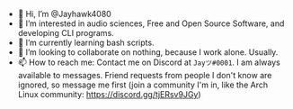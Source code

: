 - 👋 Hi, I’m @Jayhawk4080
- 👀 I’m interested in audio sciences, Free and Open Source Software, and developing CLI programs.
- 🌱 I’m currently learning bash scripts.
- 💞️ I’m looking to collaborate on nothing, because I work alone. Usually.
- 📫 How to reach me: Contact me on Discord at `Jayツ#0001`. I am always available to messages. Friend requests from people I don't know are ignored, so message me first (join a community I'm in, like the Arch Linux community: https://discord.gg/tjERsv9JGy)

<!---
Jayhawk4080/Jayhawk4080 is a ✨ special ✨ repository because its `README.md` (this file) appears on your GitHub profile.
You can click the Preview link to take a look at your changes.
--->
